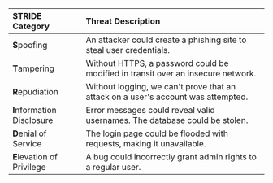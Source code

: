 | STRIDE Category | Threat Description |
| :--- | :--- |
| **S**poofing | An attacker could create a phishing site to steal user credentials. |
| **T**ampering | Without HTTPS, a password could be modified in transit over an insecure network. |
| **R**epudiation | Without logging, we can't prove that an attack on a user's account was attempted. |
| **I**nformation Disclosure | Error messages could reveal valid usernames. The database could be stolen. |
| **D**enial of Service | The login page could be flooded with requests, making it unavailable. |
| **E**levation of Privilege | A bug could incorrectly grant admin rights to a regular user. |
